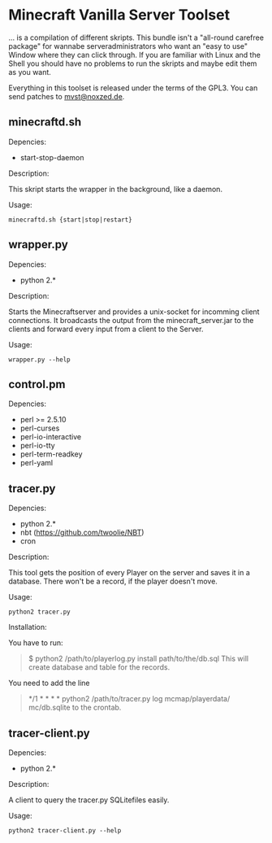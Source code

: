 Minecraft Vanilla Server Toolset
================================

... is a compilation of different skripts. This bundle isn't a "all-round 
carefree package" for wannabe serveradministrators who want an "easy to use" 
Window where they can click through. If you are familiar with Linux and the 
Shell you should have no problems to run the skripts and maybe edit them as you 
want.

Everything in this toolset is released under the terms of the GPL3. You can
send patches to mvst@noxzed.de.


minecraftd.sh
--------------

Depencies:

* start-stop-daemon

Description:

This skript starts the wrapper in the background, like a daemon.

Usage:

	minecraftd.sh {start|stop|restart}



wrapper.py
------------

Depencies:
* python 2.*


Description:

Starts the Minecraftserver and provides a unix-socket for incomming client connections. It broadcasts the output from the minecraft_server.jar to the clients and forward every input from a client to the Server.


Usage: 

	wrapper.py --help



control.pm
----------

Depencies:

* perl >= 2.5.10
* perl-curses
* perl-io-interactive
* perl-io-tty 
* perl-term-readkey
* perl-yaml





tracer.py
----------


Depencies:

* python 2.*
* nbt (https://github.com/twoolie/NBT)
* cron


Description:

This tool gets the position of every Player on the server and saves it  in a database. There won't be a record, if the player doesn't move.

Usage:

	python2 tracer.py 

Installation:

You have to run:
>	$ python2 /path/to/playerlog.py install path/to/the/db.sql
This will create database and table for the records.

You need to add the line 
> */1 * * * * python2 /path/to/tracer.py log mcmap/playerdata/ mc/db.sqlite
to the crontab.


tracer-client.py
-----------------

Depencies: 

* python 2.*
	
Description:

A client to query the tracer.py SQLitefiles easily.
	

Usage:

	python2 tracer-client.py --help




